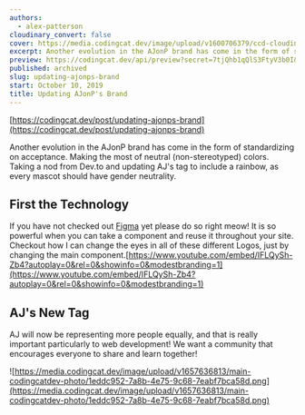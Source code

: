 ```yaml
---
authors:
  - alex-patterson
cloudinary_convert: false
cover: https://media.codingcat.dev/image/upload/v1600706379/ccd-cloudinary/8bad310b542451b614acb12dcae54bd404363129-1920x1080-1.png
excerpt: Another evolution in the AJonP brand has come in the form of standardizing on acceptance. Making the most of neutral (non-stereotyped) colors. Taking a nod from Dev.to and updating AJ's tag to include a rainbow, as every mascot should have gender neutrality.
preview: https://codingcat.dev/api/preview?secret=7tjQhb1qQlS3FtyV3b0I&selectionType=post&selectionSlug=updating-ajonps-brand&_id=86fe0fafc5874771a4405a675b9bef5b
published: archived
slug: updating-ajonps-brand
start: October 10, 2019
title: Updating AJonP's Brand
---
```


[https://codingcat.dev/post/updating-ajonps-brand](https://codingcat.dev/post/updating-ajonps-brand)

Another evolution in the AJonP brand has come in the form of standardizing on acceptance. Making the most of neutral (non-stereotyped) colors. Taking a nod from Dev.to and updating AJ's tag to include a rainbow, as every mascot should have gender neutrality.

## First the Technology

If you have not checked out [Figma](https://figma.com/) yet please do so right meow! It is so powerful when you can take a component and reuse it throughout your site. Checkout how I can change the eyes in all of these different Logos, just by changing the main component.[https://www.youtube.com/embed/IFLQySh-Zb4?autoplay=0&rel=0&showinfo=0&modestbranding=1](https://www.youtube.com/embed/IFLQySh-Zb4?autoplay=0&rel=0&showinfo=0&modestbranding=1)

## AJ's New Tag

AJ will now be representing more people equally, and that is really important particularly to web development! We want a community that encourages everyone to share and learn together!

![https://media.codingcat.dev/image/upload/v1657636813/main-codingcatdev-photo/1eddc952-7a8b-4e75-9c68-7eabf7bca58d.png](https://media.codingcat.dev/image/upload/v1657636813/main-codingcatdev-photo/1eddc952-7a8b-4e75-9c68-7eabf7bca58d.png)